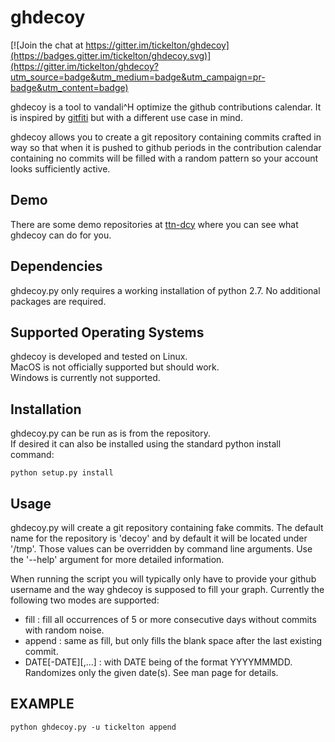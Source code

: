 ghdecoy
=======

[![Join the chat at https://gitter.im/tickelton/ghdecoy](https://badges.gitter.im/tickelton/ghdecoy.svg)](https://gitter.im/tickelton/ghdecoy?utm_source=badge&utm_medium=badge&utm_campaign=pr-badge&utm_content=badge)

ghdecoy is a tool to vandali^H optimize the github contributions calendar. 
It is inspired by [gitfiti](https://github.com/gelstudios/gitfiti) but
with a different use case in mind.

ghdecoy allows you to create a git repository containing commits crafted
in way so that when it is pushed to github periods in the contribution
calendar containing no commits will be filled with a random pattern so your
account looks sufficiently active.

Demo
------------
There are some demo repositories at [ttn-dcy](https://github.com/ttn-dcy)
where you can see what ghdecoy can do for you.

Dependencies
------------

ghdecoy.py only requires a working installation of python 2.7. No
additional packages are required.

Supported Operating Systems
---------------------------

ghdecoy is developed and tested on Linux.  
MacOS is not officially supported but should work.  
Windows is currently not supported.  

Installation
------------

ghdecoy.py can be run as is from the repository.  
If desired it can also be installed using the standard python install command:
```shell
python setup.py install
```

Usage
-----

ghdecoy.py will create a git repository containing fake commits. The
default name for the repository is 'decoy' and by default it will
be located under '/tmp'. Those values can be overridden by command
line arguments. Use the '--help' argument for more detailed information.

When running the script you will typically only have to provide your
github username and the way ghdecoy is supposed to fill your graph.
Currently the following two modes are supported:

 * fill   : fill all occurrences of 5 or more consecutive days without commits with random noise.
 * append : same as fill, but only fills the blank space after the last existing commit.
 * DATE[-DATE][,...] : with DATE being of the format YYYYMMMDD. Randomizes only the given date(s). See man page for details.

EXAMPLE
-------
```shell
python ghdecoy.py -u tickelton append
```
